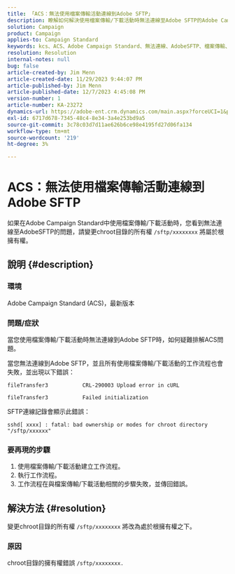 ```yaml
---
title: 「ACS：無法使用檔案傳輸活動連線到Adobe SFTP」
description: 瞭解如何解決使用檔案傳輸/下載活動時無法連線至Adobe SFTP的Adobe Campaign Standard問題。
solution: Campaign
product: Campaign
applies-to: Campaign Standard
keywords: kcs、ACS、Adobe Campaign Standard、無法連線、AdobeSFTP、檔案傳輸、下載、錯誤、CRL-290003、cURL、疑難排解
resolution: Resolution
internal-notes: null
bug: false
article-created-by: Jim Menn
article-created-date: 11/29/2023 9:44:07 PM
article-published-by: Jim Menn
article-published-date: 12/7/2023 4:45:08 PM
version-number: 1
article-number: KA-23272
dynamics-url: https://adobe-ent.crm.dynamics.com/main.aspx?forceUCI=1&pagetype=entityrecord&etn=knowledgearticle&id=e39cbc69-008f-ee11-8179-6045bd006268
exl-id: 6717d678-7345-48c4-8e34-3a4e253bd9a5
source-git-commit: 3c78c03d7d11ae626b6ce98e4195fd27d06fa134
workflow-type: tm+mt
source-wordcount: '219'
ht-degree: 3%

---
```


# ACS：無法使用檔案傳輸活動連線到Adobe SFTP


如果在Adobe Campaign Standard中使用檔案傳輸/下載活動時，您看到無法連線至AdobeSFTP的問題，請變更chroot目錄的所有權 `/sftp/xxxxxxxx` 將屬於根擁有權。

## 說明 {#description}


### 環境

Adobe Campaign Standard (ACS)，最新版本



### 問題/症狀

當您使用檔案傳輸/下載活動時無法連線到Adobe SFTP時，如何疑難排解ACS問題。

當您無法連線到Adobe SFTP，並且所有使用檔案傳輸/下載活動的工作流程也會失敗，並出現以下錯誤：




```
fileTransfer3           CRL-290003 Upload error in cURL 

fileTransfer3           Failed initialization
```




SFTP連線記錄會顯示此錯誤：




```
sshd[ xxxx] : fatal: bad ownership or modes for chroot directory "/sftp/xxxxxx"
```






### <b>要再現的步驟</b>

1. 使用檔案傳輸/下載活動建立工作流程。
2. 執行工作流程。
3. 工作流程在與檔案傳輸/下載活動相關的步驟失敗，並傳回錯誤。



## 解決方法 {#resolution}


變更chroot目錄的所有權 `/sftp/xxxxxxxx` 將改為處於根擁有權之下。

### 原因

chroot目錄的擁有權錯誤 `/sftp/xxxxxxxx. `
